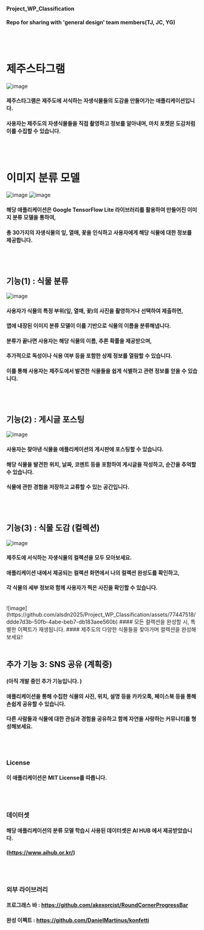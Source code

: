#### Project_WP_Classification
#### Repo for sharing with 'general design' team members(TJ, JC, YG)
<br><br>


# 제주스타그램
![image](https://github.com/alsdn2025/Project_WP_Classification/assets/77447518/13341368-fafe-4229-b631-1278605e8f8b)
#### 제주스타그램은 제주도에 서식하는 자생식물들의 도감을 만들어가는 애플리케이션입니다. 
#### 사용자는 제주도의 자생식물들을 직접 촬영하고 정보를 알아내며, 마치 포켓몬 도감처럼 이를 수집할 수 있습니다. 
<br><br>


# 이미지 분류 모델
![image](https://github.com/alsdn2025/Project_WP_Classification/assets/77447518/42ff88fe-bd14-4c49-a742-f177e86bbbdb)
![image](https://github.com/alsdn2025/Project_WP_Classification/assets/77447518/73554e86-f280-4343-80e8-0852dfbc6f18)
#### 해당 애플리케이션은 Google TensorFlow Lite 라이브러리를 활용하여 만들어진 이미지 분류 모델을 통하여, 
#### 총 30가지의 자생식물의 잎, 열매, 꽃을 인식하고 사용자에게 해당 식물에 대한 정보를 제공합니다.
<br><br>


## 기능(1) : 식물 분류
![image](https://github.com/alsdn2025/Project_WP_Classification/assets/77447518/8c59922f-f00c-4f0b-8d2f-f05ae4cdd50a)
#### 사용자가 식물의 특정 부위(잎, 열매, 꽃)의 사진을 촬영하거나 선택하여 제출하면, 
#### 앱에 내장된 이미지 분류 모델이 이를 기반으로 식물의 이름을 분류해냅니다. 
#### 분류가 끝나면 사용자는 해당 식물의 이름, 추론 확률을 제공받으며, 
#### 추가적으로 독성이나 식용 여부 등을 포함한 상제 정보를 열람할 수 있습니다. 
#### 이를 통해 사용자는 제주도에서 발견한 식물들을 쉽게 식별하고 관련 정보를 얻을 수 있습니다.
<br><br>


## 기능(2) : 게시글 포스팅
![image](https://github.com/alsdn2025/Project_WP_Classification/assets/77447518/70e7f62c-5ec9-4884-8777-909c7062dfd3)
#### 사용자는 찾아낸 식물을 애플리케이션의 게시판에 포스팅할 수 있습니다. 
#### 해당 식물을 발견한 위치, 날짜, 코멘트 등을 포함하여 게시글을 작성하고, 순간을 추억할 수 있습니다. 
#### 식물에 관한 경험을 저장하고 교류할 수 있는 공간입니다.
<br><br>

## 기능(3) : 식물 도감 (컬렉션)
![image](https://github.com/alsdn2025/Project_WP_Classification/assets/77447518/de37ddf6-077c-439d-9469-9bff566b967d)
#### 제주도에 서식하는 자생식물의 컬렉션을 모두 모아보세요. 
#### 애플리케이션 내에서 제공되는 컬렉션 화면에서 나의 컬렉션 완성도를 확인하고, 
#### 각 식물의 세부 정보와 함께 사용자가 찍은 사진을 확인할 수 있습니다. 
<br>
![image](https://github.com/alsdn2025/Project_WP_Classification/assets/77447518/ddde7d3b-50fb-4abe-beb7-db183aee560b)
#### 모든 컬렉션을 완성할 시, 특별한 이펙트가 재생됩니다. 
#### 제주도의 다양한 식물들을 찾아가며 컬렉션을 완성해보세요!
<br><br>


## 추가 기능 3: SNS 공유 (계획중)
#### (아직 개발 중인 추가 기능입니다. )
#### 애플리케이션을 통해 수집한 식물의 사진, 위치, 설명 등을 카카오톡, 페이스북 등을 통해 손쉽게 공유할 수 있습니다. 
#### 다른 사람들과 식물에 대한 관심과 경험을 공유하고 함께 자연을 사랑하는 커뮤니티를 형성해보세요.
<br><br>


### License
#### 이 애플리케이션은 MIT License를 따릅니다.
<br><br>



### 데이터셋
#### 해당 애플리케이션의 분류 모델 학습시 사용된 데이터셋은 AI HUB 에서 제공받았습니다. 
#### (https://www.aihub.or.kr/) 
<br><br>


### 외부 라이브러리
#### 프로그래스 바 : https://github.com/akexorcist/RoundCornerProgressBar
#### 완성 이펙트 : https://github.com/DanielMartinus/konfetti
<br><br>

